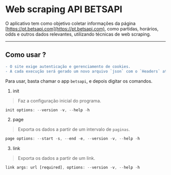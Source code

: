 # Web scraping API BETSAPI

O aplicativo tem como objetivo coletar informações da página [https://pt.betsapi.com](https://pt.betsapi.com), 
como partidas, horários, odds e outros dados relevantes, utilizando técnicas de web scraping.

---

## Como usar ?

```diff
- O site exige autenticação e gerenciamento de cookies. 
- A cada execução será gerado um novo arquivo `json` com o `Headers` atualizado.
```

Para usar, basta chamar o app `betsapi`, e depois digitar os comandos.

1. init
> Faz a configuração inicial do programa.
```js
init options: --version -v, --help -h
```

2. page
> Exporta os dados a partir de um intervalo de `paginas`.
```js
page options: --start -s, --end -e, --version -v, --help -h
```

3. link
> Exporta os dados a partir de um link.
```js
link args: url [required], options: --version -v, --help -h
```